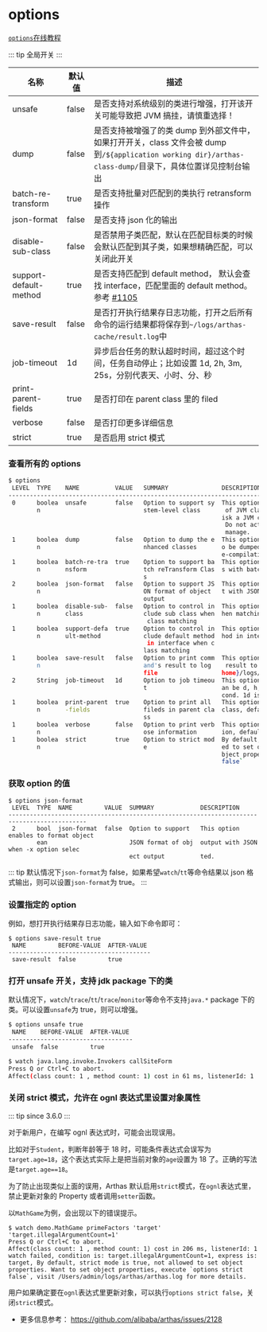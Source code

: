 # options

[`options`在线教程](https://arthas.aliyun.com/doc/arthas-tutorials.html?language=cn&id=command-options)

::: tip
全局开关
:::

| 名称                   | 默认值 | 描述                                                                                                                                                       |
| ---------------------- | ------ | ---------------------------------------------------------------------------------------------------------------------------------------------------------- |
| unsafe                 | false  | 是否支持对系统级别的类进行增强，打开该开关可能导致把 JVM 搞挂，请慎重选择！                                                                                |
| dump                   | false  | 是否支持被增强了的类 dump 到外部文件中，如果打开开关，class 文件会被 dump 到`/${application working dir}/arthas-class-dump/`目录下，具体位置详见控制台输出 |
| batch-re-transform     | true   | 是否支持批量对匹配到的类执行 retransform 操作                                                                                                              |
| json-format            | false  | 是否支持 json 化的输出                                                                                                                                     |
| disable-sub-class      | false  | 是否禁用子类匹配，默认在匹配目标类的时候会默认匹配到其子类，如果想精确匹配，可以关闭此开关                                                                 |
| support-default-method | true   | 是否支持匹配到 default method， 默认会查找 interface，匹配里面的 default method。参考 [#1105](https://github.com/alibaba/arthas/issues/1105)               |
| save-result            | false  | 是否打开执行结果存日志功能，打开之后所有命令的运行结果都将保存到`~/logs/arthas-cache/result.log`中                                                         |
| job-timeout            | 1d     | 异步后台任务的默认超时时间，超过这个时间，任务自动停止；比如设置 1d, 2h, 3m, 25s，分别代表天、小时、分、秒                                                 |
| print-parent-fields    | true   | 是否打印在 parent class 里的 filed                                                                                                                         |
| verbose                | false  | 是否打印更多详细信息                                                                                                                                       |
| strict                 | true   | 是否启用 strict 模式                                                                                                                                       |

### 查看所有的 options

```bash
$ options
 LEVEL  TYPE    NAME          VALUE   SUMMARY               DESCRIPTION
-------------------------------------------------------------------------------------------------------
 0      boolea  unsafe        false   Option to support sy  This option enables to proxy functionality
        n                             stem-level class       of JVM classes. Due to serious security r
                                                            isk a JVM crash is possibly be introduced.
                                                             Do not activate it unless you are able to
                                                             manage.
 1      boolea  dump          false   Option to dump the e  This option enables the enhanced classes t
        n                             nhanced classes       o be dumped to external file for further d
                                                            e-compilation and analysis.
 1      boolea  batch-re-tra  true    Option to support ba  This options enables to reTransform classe
        n       nsform                tch reTransform Clas  s with batch mode.
                                      s
 2      boolea  json-format   false   Option to support JS  This option enables to format object outpu
        n                             ON format of object   t with JSON when -x option selected.
                                      output
 1      boolea  disable-sub-  false   Option to control in  This option disable to include sub class w
        n       class                 clude sub class when  hen matching class.
                                       class matching
 1      boolea  support-defa  true    Option to control in  This option disable to include default met
        n       ult-method            clude default method  hod in interface when matching class.
                                       in interface when c
                                      lass matching
 1      boolea  save-result   false   Option to print comm  This option enables to save each command's
        n                             and's result to log    result to log file, which path is ${user.
                                      file                  home}/logs/arthas-cache/result.log.
 2      String  job-timeout   1d      Option to job timeou  This option setting job timeout,The unit c
                                      t                     an be d, h, m, s for day, hour, minute, se
                                                            cond. 1d is one day in default
 1      boolea  print-parent  true    Option to print all   This option enables print files in parent
        n       -fields               fileds in parent cla  class, default value true.
                                      ss
 1      boolea  verbose       false   Option to print verb  This option enables print verbose informat
        n                             ose information       ion, default value false.
 1      boolea  strict        true    Option to strict mod  By default, strict mode is true, not allow
        n                             e                     ed to set object properties. Want to set o
                                                            bject properties, execute `options strict
                                                            false`
```

### 获取 option 的值

```
$ options json-format
 LEVEL  TYPE  NAME         VALUE  SUMMARY             DESCRIPTION
--------------------------------------------------------------------------------------------
 2      bool  json-format  false  Option to support   This option enables to format object
        ean                       JSON format of obj  output with JSON when -x option selec
                                  ect output          ted.
```

::: tip
默认情况下`json-format`为 false，如果希望`watch`/`tt`等命令结果以 json 格式输出，则可以设置`json-format`为 true。
:::

### 设置指定的 option

例如，想打开执行结果存日志功能，输入如下命令即可：

```
$ options save-result true
 NAME         BEFORE-VALUE  AFTER-VALUE
----------------------------------------
 save-result  false         true
```

### 打开 unsafe 开关，支持 jdk package 下的类

默认情况下，`watch`/`trace`/`tt`/`trace`/`monitor`等命令不支持`java.*` package 下的类。可以设置`unsafe`为 true，则可以增强。

```bash
$ options unsafe true
 NAME    BEFORE-VALUE  AFTER-VALUE
-----------------------------------
 unsafe  false         true
```

```bash
$ watch java.lang.invoke.Invokers callSiteForm
Press Q or Ctrl+C to abort.
Affect(class count: 1 , method count: 1) cost in 61 ms, listenerId: 1
```

### 关闭 strict 模式，允许在 ognl 表达式里设置对象属性

::: tip
since 3.6.0
:::

对于新用户，在编写 ognl 表达式时，可能会出现误用。

比如对于`Student`，判断年龄等于 18 时，可能条件表达式会误写为`target.age=18`，这个表达式实际上是把当前对象的`age`设置为 18 了。正确的写法是`target.age==18`。

为了防止出现类似上面的误用，Arthas 默认启用`strict`模式，在`ognl`表达式里，禁止更新对象的 Property 或者调用`setter`函数。

以`MathGame`为例，会出现以下的错误提示。

```
$ watch demo.MathGame primeFactors 'target' 'target.illegalArgumentCount=1'
Press Q or Ctrl+C to abort.
Affect(class count: 1 , method count: 1) cost in 206 ms, listenerId: 1
watch failed, condition is: target.illegalArgumentCount=1, express is: target, By default, strict mode is true, not allowed to set object properties. Want to set object properties, execute `options strict false`, visit /Users/admin/logs/arthas/arthas.log for more details.
```

用户如果确定要在`ognl`表达式里更新对象，可以执行`options strict false`，关闭`strict`模式。

- 更多信息参考： https://github.com/alibaba/arthas/issues/2128
